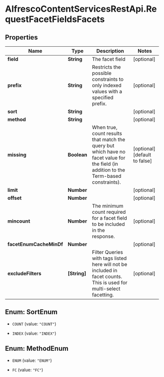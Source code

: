 # AlfrescoContentServicesRestApi.RequestFacetFieldsFacets

## Properties
Name | Type | Description | Notes
------------ | ------------- | ------------- | -------------
**field** | **String** | The facet field | [optional] 
**prefix** | **String** | Restricts the possible constraints to only indexed values with a specified prefix. | [optional] 
**sort** | **String** |  | [optional] 
**method** | **String** |  | [optional] 
**missing** | **Boolean** | When true, count results that match the query but which have no facet value for the field (in addition to the Term-based constraints). | [optional] [default to false]
**limit** | **Number** |  | [optional] 
**offset** | **Number** |  | [optional] 
**mincount** | **Number** | The minimum count required for a facet field to be included in the response. | [optional] 
**facetEnumCacheMinDf** | **Number** |  | [optional] 
**excludeFilters** | **[String]** | Filter Queries with tags listed here will not be included in facet counts. This is used for multi-select facetting.  | [optional] 


<a name="SortEnum"></a>
## Enum: SortEnum


* `COUNT` (value: `"COUNT"`)

* `INDEX` (value: `"INDEX"`)




<a name="MethodEnum"></a>
## Enum: MethodEnum


* `ENUM` (value: `"ENUM"`)

* `FC` (value: `"FC"`)





